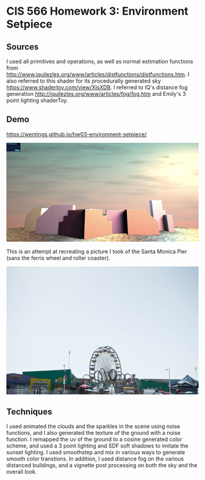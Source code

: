 # CIS 566 Homework 3: Environment Setpiece

## Sources

I used all primitives and operations, as well as normal estimation functions from http://www.iquilezles.org/www/articles/distfunctions/distfunctions.htm. I also referred to this shader for its procedurally generated sky https://www.shadertoy.com/view/XlsXDB. I referred to IQ's distance fog generation http://iquilezles.org/www/articles/fog/fog.htm and Emily's 3 point lighting shaderToy.

## Demo

https://wentings.github.io/hw03-environment-setpiece/

![Screenshot](final_scene.png)

This is an attempt at recreating a picture I took of the Santa Monica Pier (sans the ferris wheel and roller coaster).

![Screenshot](hwinspo.jpg)

## Techniques
I used animated the clouds and the sparkles in the scene using noise functions, and I also generated the texture of the ground with a noise function. I remapped the uv of the ground to a cosine generated color scheme, and used a 3 point lighting and SDF soft shadows to imitate the sunset lighting. I used smoothstep and mix in various ways to generate smooth color transtions. In addition, I used distance fog on the various distanced buildings, and a vignette post processing on both the sky and the overall look. 

